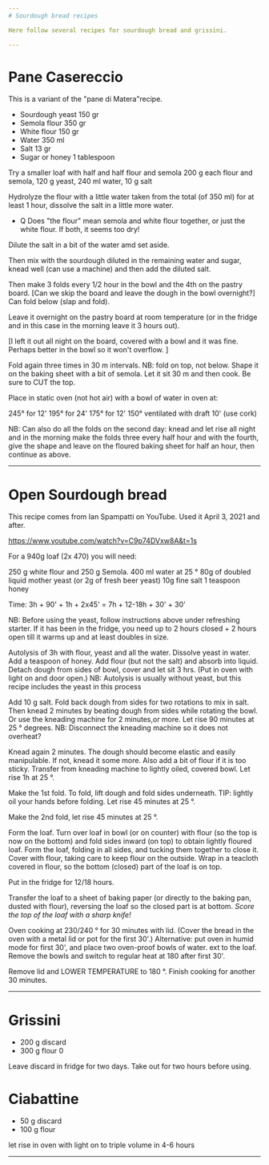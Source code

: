 ```yaml
---
# Sourdough bread recipes

Here follow several recipes for sourdough bread and grissini.

---
```

# Pane Casereccio

This is a variant of the "pane di Matera"recipe.

- Sourdough yeast 150 gr
- Semola flour 350 gr
- White flour 150 gr
- Water 350 ml
- Salt 13 gr
- Sugar or honey 1 tablespoon

Try a smaller loaf with half and half flour and semola
200 g each flour and semola, 120 g yeast, 240 ml water, 10 g salt

Hydrolyze the flour with a little water taken from the total (of 350 ml) for at least 1 hour, dissolve the salt in a little more water.

* Q Does "the flour" mean semola and white flour together, or just the white flour. If both, it seems too dry!

Dilute the salt in a bit of the water amd set aside. 

Then mix with the sourdough diluted in the remaining water and sugar, knead well (can use a machine) and then add the diluted salt.

Then make 3 folds every 1/2 hour in the bowl and the 4th on the pastry board.
[Can we skip the board and leave the dough in the bowl overnight?]
Can fold below (slap and fold). 

Leave it overnight on the pastry board at room temperature (or in the fridge and in this case in the morning leave it 3 hours out).

[I left it out all night on the board, covered with a bowl and it was fine. Perhaps better in the bowl so it won't overflow. ]

Fold again three times in 30 m intervals.
NB: fold on top, not below. 
Shape it on the baking sheet with a bit of semola.
Let it sit 30 m and then cook.
Be sure to CUT the top. 

Place in static oven (not hot air) with a bowl of water in oven at:

245° for 12'
195° for 24'
175° for 12'
150° ventilated with draft 10' (use cork)

NB: Can also do all the folds on the second day: knead and let rise all night and in the morning make the folds three every half hour and with the fourth, give the shape and leave on the floured baking sheet for half an hour, then continue as above.

---
# Open Sourdough bread

This recipe comes from Ian Spampatti on YouTube.
Used it April 3, 2021 and after.

https://www.youtube.com/watch?v=C9p74DVxw8A&t=1s

For a 940g loaf (2x 470) you will need:

250 g white flour and 250 g Semola. 
400 ml water at 25 °
80g of doubled liquid mother yeast (or 2g of fresh beer yeast)
10g fine salt
1 teaspoon honey

Time: 3h + 90' + 1h + 2x45' = 7h + 12-18h + 30' + 30'

NB: Before using the yeast, follow instructions above under refreshing starter.
If it has been in the fridge, you need up to 2 hours closed + 2 hours open till it warms up and at least doubles in size.

Autolysis of 3h with flour, yeast and all the water.
Dissolve yeast in water. 
Add a teaspoon of honey.
Add flour (but not the salt) and absorb into liquid. 
Detach dough from sides of bowl, cover and let sit 3 hrs.
(Put in oven with light on and door open.)
NB: Autolysis is usually without yeast, but this recipe includes the yeast in this process

Add 10 g salt.
Fold back dough from sides for two rotations to mix in salt.
Then knead 2 minutes by beating dough from sides while rotating the bowl.
Or use the kneading machine for 2 minutes,or more. 
Let rise 90 minutes at 25 ° degrees.
NB: Disconnect the kneading machine so it does not overheat?

Knead again 2 minutes.
The dough should become elastic and easily manipulable. If not, knead it some more.
Also add a bit of flour if it is too sticky.
Transfer from kneading machine to lightly oiled, covered bowl.
Let rise 1h at 25 °.

Make the 1st fold. To fold, lift dough and fold sides underneath.
TIP: lightly oil your hands before folding. 
Let rise 45 minutes at 25 °. 

Make the 2nd fold, let rise 45 minutes at 25 °.

Form the loaf.
Turn over loaf in bowl (or on counter) with flour (so the top is now on the bottom) and fold sides inward (on top) to obtain lightly floured loaf.
Form the loaf, folding in all sides, and tucking them together to close it. Cover with flour, taking care to keep flour on the outside.
Wrap in a teacloth covered in flour, so the bottom (closed) part of the loaf is on top. 

Put in the fridge for 12/18 hours.

Transfer the loaf to a sheet of baking paper (or directly to the baking pan, dusted with flour), reversing the loaf so the closed part is at bottom. 
*Score the top of the loaf with a sharp knife!*

Oven cooking at 230/240 ° for 30 minutes with lid.
(Cover the bread in the oven with a metal lid or pot for the first 30'.)
Alternative: put oven in humid mode for first 30', and place two oven-proof bowls of water. ext to the loaf. Remove the bowls and switch to regular heat at 180 after first 30'. 

Remove lid and LOWER TEMPERATURE to 180 °.
Finish cooking for another 30 minutes.

---
# Grissini

- 200 g discard
- 300 g flour 0

Leave discard in fridge for two days. Take out for two hours before using.

# Ciabattine

- 50 g discard
- 100 g flour

let rise in oven with light on to triple volume in 4-6 hours


---
